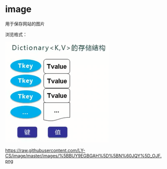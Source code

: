 # image
用于保存网站的图片

浏览格式：

<img src="https://raw.githubusercontent.com/LY-CS/image/master/images/222.png"/>

https://raw.githubusercontent.com/LY-CS/image/master/images/%5BBUY9EGBGAH%5D%5BN%60JQY%5D_OJF.png
